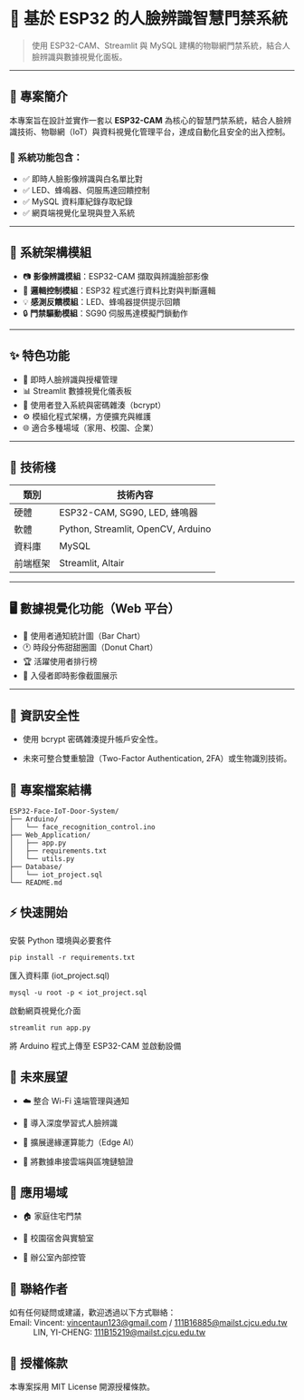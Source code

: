 # 🧠 基於 ESP32 的人臉辨識智慧門禁系統

> 使用 ESP32-CAM、Streamlit 與 MySQL 建構的物聯網門禁系統，結合人臉辨識與數據視覺化面板。

---

## 📘 專案簡介

本專案旨在設計並實作一套以 **ESP32-CAM** 為核心的智慧門禁系統，結合人臉辨識技術、物聯網（IoT）與資料視覺化管理平台，達成自動化且安全的出入控制。

### 🎯 系統功能包含：
- ✅ 即時人臉影像辨識與白名單比對  
- ✅ LED、蜂鳴器、伺服馬達回饋控制  
- ✅ MySQL 資料庫紀錄存取紀錄  
- ✅ 網頁端視覺化呈現與登入系統  

---

## 🧱 系統架構模組

- 📷 **影像辨識模組**：ESP32-CAM 擷取與辨識臉部影像  
- 🧠 **邏輯控制模組**：ESP32 程式進行資料比對與判斷邏輯  
- 💡 **感測反饋模組**：LED、蜂鳴器提供提示回饋  
- 🔒 **門禁驅動模組**：SG90 伺服馬達模擬門鎖動作  

---

## ✨ 特色功能

- 📡 即時人臉辨識與授權管理  
- 📊 Streamlit 數據視覺化儀表板  
- 🔐 使用者登入系統與密碼雜湊（bcrypt）  
- ⚙️ 模組化程式架構，方便擴充與維護  
- 🌐 適合多種場域（家用、校園、企業）  

---

## 🧰 技術棧

| 類別     | 技術內容                           |
|----------|------------------------------------|
| 硬體     | ESP32-CAM, SG90, LED, 蜂鳴器       |
| 軟體     | Python, Streamlit, OpenCV, Arduino |
| 資料庫   | MySQL                              |
| 前端框架 | Streamlit, Altair                  |

---

## 🖥️ 數據視覺化功能（Web 平台）

- 👤 使用者通知統計圖（Bar Chart）  
- 🕐 時段分佈甜甜圈圖（Donut Chart）  
- 🏆 活躍使用者排行榜  
- 📸 入侵者即時影像截圖展示  

---

## **🔐 資訊安全性**

- 使用 bcrypt 密碼雜湊提升帳戶安全性。

- 未來可整合雙重驗證（Two-Factor Authentication, 2FA）或生物識別技術。

## **📂 專案檔案結構**
```
ESP32-Face-IoT-Door-System/
├── Arduino/
│   └── face_recognition_control.ino
├── Web_Application/
│   ├── app.py
│   ├── requirements.txt
│   └── utils.py
├── Database/
│   └── iot_project.sql
└── README.md
```

## **⚡ 快速開始**

安裝 Python 環境與必要套件
```
pip install -r requirements.txt
```

匯入資料庫 (iot_project.sql)
```
mysql -u root -p < iot_project.sql
```

啟動網頁視覺化介面
```
streamlit run app.py
```

將 Arduino 程式上傳至 ESP32-CAM 並啟動設備

## **🎯 未來展望**

- ☁️ 整合 Wi-Fi 遠端管理與通知

- 🤖 導入深度學習式人臉辨識

- 🧠 擴展邊緣運算能力（Edge AI）

- 🔗 將數據串接雲端與區塊鏈驗證

## **🏫 應用場域**

- 🏠 家庭住宅門禁

- 🏫 校園宿舍與實驗室

- 🏢 辦公室內部控管

## **📝 聯絡作者**

如有任何疑問或建議，歡迎透過以下方式聯絡：<br/>
Email: Vincent: vincentaun123@gmail.com / 111B16885@mailst.cjcu.edu.tw <br/>
&emsp;&emsp;&emsp;LIN, YI-CHENG: 111B15219@mailst.cjcu.edu.tw
## **📄 授權條款**

本專案採用 MIT License 開源授權條款。
